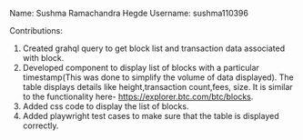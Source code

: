 Name: Sushma Ramachandra Hegde Username: sushma110396

Contributions:
1) Created grahql query to get block list and transaction data associated with block. 
2) Developed component to display list of blocks with a particular timestamp(This was done to simplify the volume of data displayed). The table displays details like height,transaction count,fees, size. 
It is similar to the functionality here- https://explorer.btc.com/btc/blocks.
3) Added css code to display the list of blocks.
4) Added playwright test cases to make sure that the table is displayed correctly.